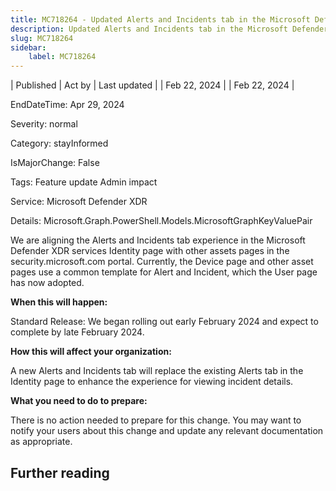 ```yaml
---
title: MC718264 - Updated Alerts and Incidents tab in the Microsoft Defender XDR services Identity page
description: Updated Alerts and Incidents tab in the Microsoft Defender XDR services Identity page
slug: MC718264
sidebar:
    label: MC718264
---
```


| Published | Act by | Last updated |
| Feb 22, 2024 |  | Feb 22, 2024 |

EndDateTime: Apr 29, 2024

Severity: normal

Category: stayInformed

IsMajorChange: False

Tags: Feature update Admin impact

Service: Microsoft Defender XDR

Details: Microsoft.Graph.PowerShell.Models.MicrosoftGraphKeyValuePair

<p>We are aligning the Alerts and Incidents tab experience in the Microsoft Defender XDR services Identity page with other assets pages in the security.microsoft.com portal. Currently, the Device page and other asset pages use a common template for Alert and Incident, which the User page has now adopted.&nbsp;</p><p><b>When this will happen:</b> </p><p>Standard Release: We began rolling out early February 2024 and expect to complete by late February 2024.</p><p><b>How this will affect your organization:</b></p><p>A new Alerts and Incidents tab will replace the existing Alerts tab in the Identity page to enhance the experience for viewing incident details.</p><p><b>What you need to do to prepare:</b></p><p>There is no action needed to prepare for this change. You may want to notify your users about this change and update any relevant documentation as appropriate.</p>

## Further reading
